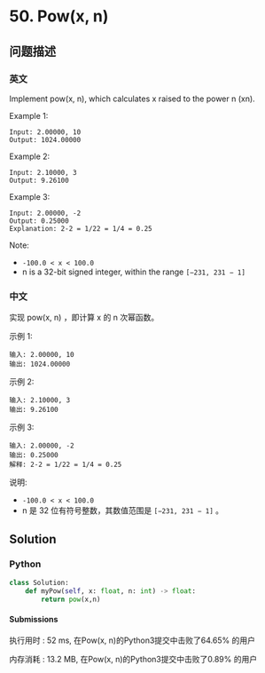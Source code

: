 # 50. Pow(x, n)
## 问题描述
### 英文
Implement pow(x, n), which calculates x raised to the power n (xn).

Example 1:
```
Input: 2.00000, 10
Output: 1024.00000
```

Example 2:
```
Input: 2.10000, 3
Output: 9.26100
```

Example 3:
```
Input: 2.00000, -2
Output: 0.25000
Explanation: 2-2 = 1/22 = 1/4 = 0.25
```

Note:

- `-100.0 < x < 100.0`
- n is a 32-bit signed integer, within the range `[−231, 231 − 1]`

### 中文
实现 pow(x, n) ，即计算 x 的 n 次幂函数。

示例 1:
```
输入: 2.00000, 10
输出: 1024.00000
```

示例 2:
```
输入: 2.10000, 3
输出: 9.26100
```

示例 3:
```
输入: 2.00000, -2
输出: 0.25000
解释: 2-2 = 1/22 = 1/4 = 0.25
```

说明:

- `-100.0 < x < 100.0`
- n 是 32 位有符号整数，其数值范围是 `[−231, 231 − 1]` 。

## Solution
### Python
```python
class Solution:
    def myPow(self, x: float, n: int) -> float:
        return pow(x,n)
```

#### Submissions
执行用时 : 52 ms, 在Pow(x, n)的Python3提交中击败了64.65% 的用户

内存消耗 : 13.2 MB, 在Pow(x, n)的Python3提交中击败了0.89% 的用户